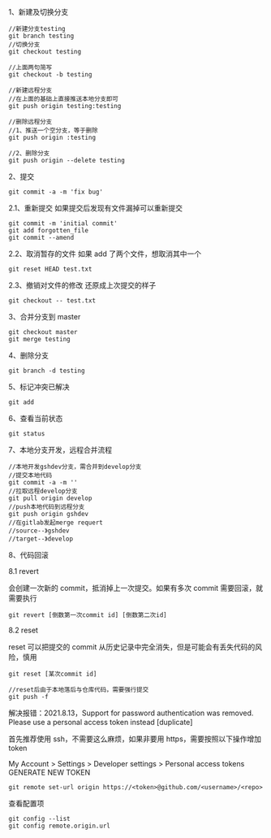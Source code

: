 1、新建及切换分支

```shell
//新建分支testing
git branch testing
//切换分支
git checkout testing

//上面两句简写
git checkout -b testing

//新建远程分支
//在上面的基础上直接推送本地分支即可
git push origin testing:testing

//删除远程分支
//1、推送一个空分支，等于删除
git push origin :testing

//2、删除分支
git push origin --delete testing

```

2、提交

```shell
git commit -a -m 'fix bug'
```

2.1、重新提交
如果提交后发现有文件漏掉可以重新提交

```shell
git commit -m 'initial commit'
git add forgotten_file
git commit --amend
```

2.2、取消暂存的文件
如果 add 了两个文件，想取消其中一个

```shell
git reset HEAD test.txt
```

2.3、撤销对文件的修改
还原成上次提交的样子

```shell
git checkout -- test.txt
```

3、合并分支到 master

```shell
git checkout master
git merge testing
```

4、删除分支

```shell
git branch -d testing
```

5、标记冲突已解决

```shell
git add
```

6、查看当前状态

```shell
git status
```

7、本地分支开发，远程合并流程

```shell
//本地开发gshdev分支，需合并到develop分支
//提交本地代码
git commit -a -m ''
//拉取远程develop分支
git pull origin develop
//push本地代码到远程分支
git push origin gshdev
//在gitlab发起merge requert
//source--》gshdev
//target--》develop
```

8、代码回滚

8.1 revert

会创建一次新的 commit，抵消掉上一次提交。如果有多次 commit 需要回滚，就需要执行

```shell
git revert [倒数第一次commit id] [倒数第二次id]
```

8.2 reset

reset 可以把提交的 commit 从历史记录中完全消失，但是可能会有丢失代码的风险，慎用

```shell
git reset [某次commit id]

//reset后由于本地落后与仓库代码，需要强行提交
git push -f
```

解决报错：2021.8.13，Support for password authentication was removed. Please use a personal access token instead [duplicate]

首先推荐使用 ssh，不需要这么麻烦，如果非要用 https，需要按照以下操作增加 token

My Account > Settings > Developer settings > Personal access tokens GENERATE NEW TOKEN

```shell
git remote set-url origin https://<token>@github.com/<username>/<repo>
```

查看配置项

```shell
git config --list
git config remote.origin.url
```
